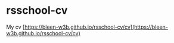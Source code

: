 # rsschool-cv
My cv [https://bleen-w3b.github.io/rsschool-cv/cv](https://bleen-w3b.github.io/rsschool-cv/cv)
